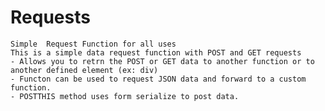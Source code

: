 # Requests
	Simple  Request Function for all uses
	This is a simple data request function with POST and GET requests
	- Allows you to retrn the POST or GET data to another function or to another defined element (ex: div) 
	- Functon can be used to request JSON data and forward to a custom function.
	- POSTTHIS method uses form serialize to post data. 
